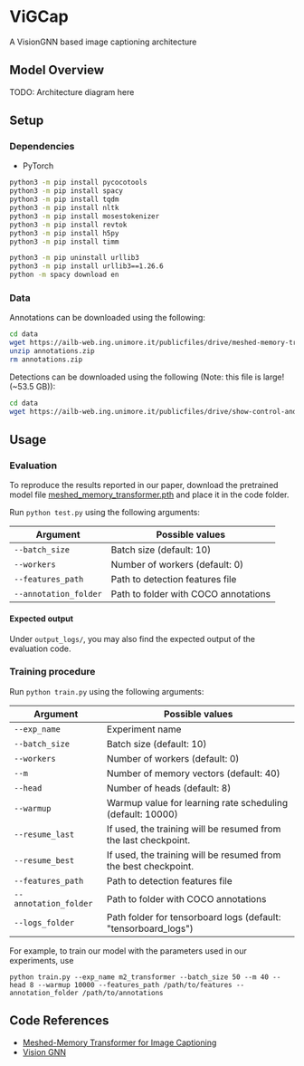 # ViGCap
A VisionGNN based image captioning architecture

## Model Overview
TODO: Architecture diagram here

## Setup
### Dependencies

- PyTorch
```bash
python3 -m pip install pycocotools
python3 -m pip install spacy
python3 -m pip install tqdm
python3 -m pip install nltk
python3 -m pip install mosestokenizer
python3 -m pip install revtok
python3 -m pip install h5py
python3 -m pip install timm

python3 -m pip uninstall urllib3
python3 -m pip install urllib3==1.26.6
python -m spacy download en
```

### Data

Annotations can be downloaded using the following:

```bash
cd data
wget https://ailb-web.ing.unimore.it/publicfiles/drive/meshed-memory-transformer/annotations.zip
unzip annotations.zip
rm annotations.zip
```

Detections can be downloaded using the following (Note: this file is large! (~53.5 GB)):

```bash
cd data
wget https://ailb-web.ing.unimore.it/publicfiles/drive/show-control-and-tell/coco_detections.hdf5
```

## Usage

### Evaluation
To reproduce the results reported in our paper, download the pretrained model file [meshed_memory_transformer.pth](https://ailb-web.ing.unimore.it/publicfiles/drive/meshed-memory-transformer/meshed_memory_transformer.pth) and place it in the code folder.

Run `python test.py` using the following arguments:

| Argument | Possible values |
|------|------|
| `--batch_size` | Batch size (default: 10) |
| `--workers` | Number of workers (default: 0) |
| `--features_path` | Path to detection features file |
| `--annotation_folder` | Path to folder with COCO annotations |

#### Expected output
Under `output_logs/`, you may also find the expected output of the evaluation code.


### Training procedure
Run `python train.py` using the following arguments:

| Argument | Possible values |
|------|------|
| `--exp_name` | Experiment name|
| `--batch_size` | Batch size (default: 10) |
| `--workers` | Number of workers (default: 0) |
| `--m` | Number of memory vectors (default: 40) |
| `--head` | Number of heads (default: 8) |
| `--warmup` | Warmup value for learning rate scheduling (default: 10000) |
| `--resume_last` | If used, the training will be resumed from the last checkpoint. |
| `--resume_best` | If used, the training will be resumed from the best checkpoint. |
| `--features_path` | Path to detection features file |
| `--annotation_folder` | Path to folder with COCO annotations |
| `--logs_folder` | Path folder for tensorboard logs (default: "tensorboard_logs")|

For example, to train our model with the parameters used in our experiments, use
```
python train.py --exp_name m2_transformer --batch_size 50 --m 40 --head 8 --warmup 10000 --features_path /path/to/features --annotation_folder /path/to/annotations
```


## Code References
- [Meshed-Memory Transformer for Image Captioning](https://github.com/aimagelab/meshed-memory-transformer)
- [Vision GNN](https://github.com/huawei-noah/Efficient-AI-Backbones/tree/master/vig_pytorch)